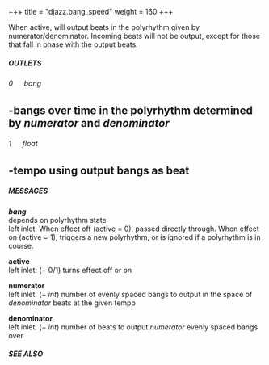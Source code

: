 +++
title = "djazz.bang_speed"
weight = 160
+++

When active, will output beats in the polyrhythm given by numerator/denominator. Incoming beats will not be output, except for those that fall in phase with the output beats.   
  
##### OUTLETS  
  
###### 0 &emsp;  _bang_  
-bangs over time in the polyrhythm determined by *_numerator_* and *_denominator_*  
-  
  
###### 1 &emsp;  _float_  
-tempo using output bangs as beat  
-  
  
##### MESSAGES  
  
**_bang_**  
depends on polyrhythm state  
left inlet: When effect off (active = 0), passed directly through. When effect on (active = 1), triggers a new polyrhythm, or is ignored if a polyrhythm is in course.  
  
**active**  
left inlet: (+ 0/1) turns effect off or on  
  
**numerator**  
left inlet: (+ _int_) number of evenly spaced bangs to output in the space of *_denominator_* beats at the given tempo  
  
**denominator**  
left inlet: (+ _int_)  number of beats to output *_numerator_* evenly spaced bangs over  
  
##### SEE ALSO  
